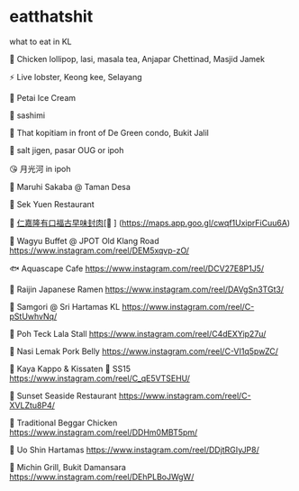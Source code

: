 # eatthatshit
what to eat in KL


🐝 Chicken lollipop, lasi, masala tea, Anjapar Chettinad, Masjid Jamek

⚡ Live lobster, Keong kee, Selayang

🐝 Petai Ice Cream

🐢 sashimi

🦈 That kopitiam in front of De Green condo, Bukit Jalil

🔪 salt jigen, pasar OUG or ipoh

😘 月光河 in ipoh

🍣 Maruhi Sakaba @ Taman Desa

🐖 Sek Yuen Restaurant

🐷 [仁嘉隆有口福古早味封肉](https://www.facebook.com/profile.php?id=61559966162900&mibextid=ZbWKwL)[📍  ] (https://maps.app.goo.gl/cwqf1UxiprFiCuu6A)

🍖 Wagyu Buffet @ JPOT Old Klang Road
https://www.instagram.com/reel/DEM5xqvp-zO/

🐟 Aquascape Cafe
https://www.instagram.com/reel/DCV27E8P1J5/

🍜 Raijin Japanese Ramen
https://www.instagram.com/reel/DAVgSn3TGt3/

🥓 Samgori @ Sri Hartamas KL
https://www.instagram.com/reel/C-pStUwhvNq/

🦪 Poh Teck Lala Stall
https://www.instagram.com/reel/C4dEXYip27u/

🍛 Nasi Lemak Pork Belly
https://www.instagram.com/reel/C-VI1q5pwZC/

🍔 Kaya Kappo & Kissaten 📍 SS15
https://www.instagram.com/reel/C_qE5VTSEHU/

🐠 Sunset Seaside Restaurant
https://www.instagram.com/reel/C-XVLZtu8P4/

🐓 Traditional Beggar Chicken
https://www.instagram.com/reel/DDHm0MBT5pm/

🍣 Uo Shin Hartamas
https://www.instagram.com/reel/DDjtRGIyJP8/

🍖 Michin Grill, Bukit Damansara
https://www.instagram.com/reel/DEhPLBoJWgW/
